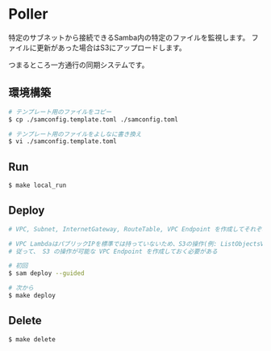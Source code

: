 Poller
===

特定のサブネットから接続できるSamba内の特定のファイルを監視します。
ファイルに更新があった場合はS3にアップロードします。

つまるところ一方通行の同期システムです。

## 環境構築

```bash
# テンプレート用のファイルをコピー
$ cp ./samconfig.template.toml ./samconfig.toml

# テンプレート用のファイルをよしなに書き換え
$ vi ./samconfig.template.toml
```

## Run

```bash
$ make local_run
```

## Deploy

```bash
# VPC, Subnet, InternetGateway, RouteTable, VPC Endpoint を作成してそれぞれを紐づけておく

# VPC LambdaはパブリックIPを標準では持っていないため、S3の操作(例: ListObjectsV2)などをSDKを用いて行う場合はタイムアウトしてしまう
# 従って、 S3 の操作が可能な VPC Endpoint を作成しておく必要がある

# 初回
$ sam deploy --guided

# 次から
$ make deploy
```

## Delete

```bash
$ make delete
```
